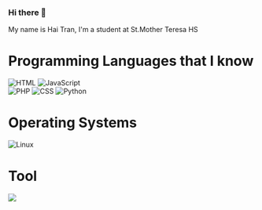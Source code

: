 ### Hi there 👋
<p>My name is Hai Tran, I'm a student at St.Mother Teresa HS</p>

<h1>Programming Languages that I know</h1>

<img alt="HTML" src="https://img.shields.io/badge/HTML-E34F26.svg?logo=html5&logoColor=white"></a>
<img alt="JavaScript" src="https://img.shields.io/badge/JavaScript-F7DF1E.svg?logo=javascript&logoColor=white"></a>
<br>
<img alt="PHP" src="https://img.shields.io/badge/PHP-%23777BB4.svg?logo=php&logoColor=black"></a>
<img alt="CSS" src="https://img.shields.io/badge/CSS-1572B6.svg?logo=css3&logoColor=white"></a>
<img alt="Python" src="https://img.shields.io/badge/Python-14354C.svg?logo=python&logoColor=white"></a>

<h1>Operating Systems</h1>
<img src="https://img.shields.io/badge/Linux-FCC624?logo=linux&logoColor=white" alt="Linux"></a>

<h1>Tool</h1>
<img src="https://img.shields.io/badge/github-%23121011.svg?style=for-the-badge&logo=github&logoColor=white">
<img src="./images/download.png> 
  <!--
**hai-tran-2/hai-tran-2** is a ✨ _special_ ✨ repository because its `README.md` (this file) appears on your GitHub profile.

Here are some ideas to get you started:

- 🔭 I’m currently working on ...            
- 🌱 I’m currently learning ...
- 👯 I’m looking to collaborate on ...
- 🤔 I’m looking for help with ...
- 💬 Ask me about ...
- 📫 How to reach me: ...
- 😄 Pronouns: ...
- ⚡ Fun fact: ...
-->
